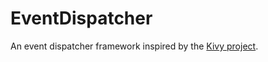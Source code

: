 EventDispatcher
===============

An event dispatcher framework inspired by the [Kivy project](http://kivy.org/#home). 
